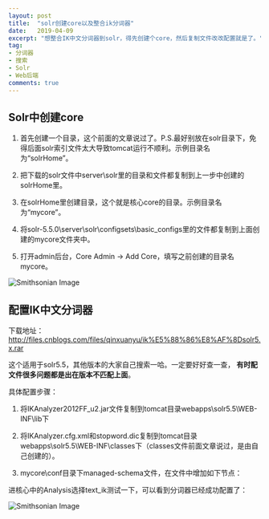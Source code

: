 ```yaml
---
layout: post
title:  "solr创建core以及整合ik分词器"
date:   2019-04-09
excerpt: "想整合IK中文分词器到solr，得先创建个core，然后复制文件改改配置就是了。"
tag:
- 分词器
- 搜索
- Solr
- Web后端
comments: true
---
```


## Solr中创建core

1. 首先创建一个目录，这个前面的文章说过了。P.S.最好别放在solr目录下，免得后面solr索引文件太大导致tomcat运行不顺利。示例目录名为“solrHome”。

2. 把下载的solr文件中server\solr里的目录和文件都复制到上一步中创建的solrHome里。

3. 在solrHome里创建目录，这个就是核心core的目录。示例目录名为“mycore”。

4. 将solr-5.5.0\server\solr\configsets\basic_configs里的文件都复制到上面创建的mycore文件夹中。

5. 打开admin后台，Core Admin -> Add Core，填写之前创建的目录名mycore。

![Smithsonian Image](https://yawwq.github.io/assets/img/solr创建core以及整合ik分词器/1.png)

## 配置IK中文分词器

下载地址：http://files.cnblogs.com/files/qinxuanyu/ik%E5%88%86%E8%AF%8Dsolr5.x.rar

这个适用于solr5.5，其他版本的大家自己搜索一哈。一定要好好查一查，
**有时配文件很多问题都是出在版本不匹配上面**。

具体配置步骤：

1. 将IKAnalyzer2012FF_u2.jar文件复制到tomcat目录webapps\solr5.5\WEB-INF\lib下

2. 将IKAnalyzer.cfg.xml和stopword.dic复制到tomcat目录webapps\solr5.5\WEB-INF\classes下（classes文件前面文章说过，是由自己创建的）。

3. mycore\conf目录下managed-schema文件，在文件中增加如下节点：


	<field name="solrname" type="text_ik" indexed="true" stored="true" omitNorms="true"/>

	<fieldType name="text_ik" class="solr.TextField">
	    <analyzer class="org.wltea.analyzer.lucene.IKAnalyzer"/>
	</fieldType>

进核心中的Analysis选择text_ik测试一下，可以看到分词器已经成功配置了：

![Smithsonian Image](https://yawwq.github.io/assets/img/solr创建core以及整合ik分词器/2.png)